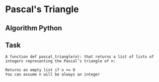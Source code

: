 # Pascal's Triangle

## Algorithm Python

## Task

    A function def pascal_triangle(n): that returns a list of lists of integers representing the Pascal’s triangle of n:

    Returns an empty list if n <= 0
    You can assume n will be always an integer

